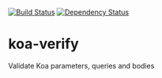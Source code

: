 [![Build Status](https://travis-ci.org/marinewater/koa-verify.svg?branch=master)](https://travis-ci.org/marinewater/koa-verify) [![Dependency Status](https://gemnasium.com/badges/github.com/marinewater/koa-verify.svg)](https://gemnasium.com/github.com/marinewater/koa-verify)
# koa-verify
Validate Koa parameters, queries and bodies
